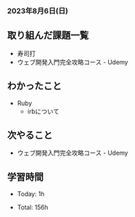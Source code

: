 ### 2023年8月6日(日)

## 取り組んだ課題一覧

- 寿司打
- ウェブ開発入門完全攻略コース - Udemy

## わかったこと

- Ruby
  - irbについて


## 次やること

- ウェブ開発入門完全攻略コース - Udemy


## 学習時間

- Today: 1h

- Total: 156h


